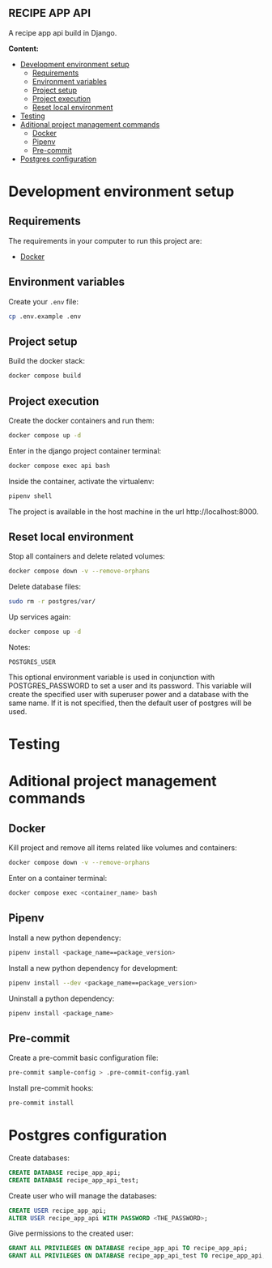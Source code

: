 **RECIPE APP API**
---

A recipe app api build in Django.

**Content:**

- [Development environment setup](#development-environment-setup)
  - [Requirements](#requirements)
  - [Environment variables](#environment-variables)
  - [Project setup](#project-setup)
  - [Project execution](#project-execution)
  - [Reset local environment](#reset-local-environment)
- [Testing](#testing)
- [Aditional project management commands](#aditional-project-management-commands)
  - [Docker](#docker)
  - [Pipenv](#pipenv)
  - [Pre-commit](#pre-commit)
- [Postgres configuration](#postgres-configuration)

# Development environment setup

## Requirements

The requirements in your computer to run this project are:

- [Docker](https://docs.docker.com/desktop/install/mac-install/)

## Environment variables

Create your `.env` file:

```bash
cp .env.example .env
```

## Project setup

Build the docker stack:

```bash
docker compose build
```

## Project execution

Create the docker containers and run them:

```bash
docker compose up -d
```

Enter in the django project container terminal:

```bash
docker compose exec api bash
```

Inside the container, activate the virtualenv:

```bash
pipenv shell
```

The project is available in the host machine in the url http://localhost:8000.

## Reset local environment

Stop all containers and delete related volumes:

```bash
docker compose down -v --remove-orphans
```

Delete database files:

```bash
sudo rm -r postgres/var/
```

Up services again:

```bash
docker compose up -d
```

Notes:

```POSTGRES_USER```

This optional environment variable is used in conjunction with POSTGRES_PASSWORD to set a user and its password. This variable will create the specified user with superuser power and a database with the same name. If it is not specified, then the default user of postgres will be used.

# Testing

# Aditional project management commands

## Docker

Kill project and remove all items related like volumes and containers:

```bash
docker compose down -v --remove-orphans
```

Enter on a container terminal:

```bash
docker compose exec <container_name> bash
```

## Pipenv

Install a new python dependency:

```bash
pipenv install <package_name==package_version>
```

Install a new python dependency for development:

```bash
pipenv install --dev <package_name==package_version>
```

Uninstall a python dependency:

```bash
pipenv install <package_name>
```

## Pre-commit

Create a pre-commit basic configuration file:

```bash
pre-commit sample-config > .pre-commit-config.yaml
```

Install pre-commit hooks:

```bash
pre-commit install
```
# Postgres configuration

Create databases:

```sql
CREATE DATABASE recipe_app_api;
CREATE DATABASE recipe_app_api_test;
```

Create user who will manage the databases:

```sql
CREATE USER recipe_app_api;
ALTER USER recipe_app_api WITH PASSWORD <THE_PASSWORD>;
```

Give permissions to the created user:

```sql
GRANT ALL PRIVILEGES ON DATABASE recipe_app_api TO recipe_app_api;
GRANT ALL PRIVILEGES ON DATABASE recipe_app_api_test TO recipe_app_api;
```
